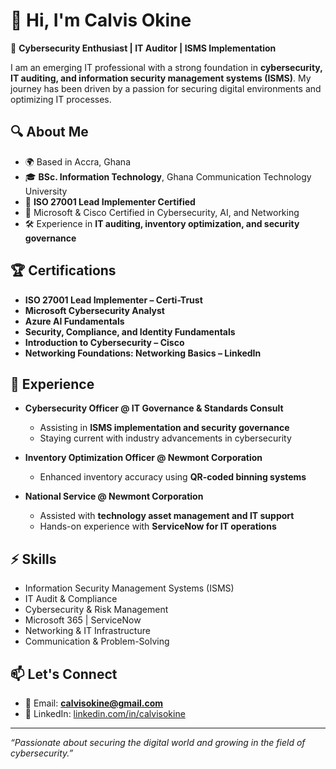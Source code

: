 # 👋 Hi, I'm Calvis Okine

🚀 **Cybersecurity Enthusiast | IT Auditor | ISMS Implementation**

I am an emerging IT professional with a strong foundation in **cybersecurity, IT auditing, and information security management systems (ISMS)**. My journey has been driven by a passion for securing digital environments and optimizing IT processes.

## 🔍 About Me
- 🌍 Based in Accra, Ghana
- 🎓 **BSc. Information Technology**, Ghana Communication Technology University
- 🔐 **ISO 27001 Lead Implementer Certified**
- 📜 Microsoft & Cisco Certified in Cybersecurity, AI, and Networking
- 🛠️ Experience in **IT auditing, inventory optimization, and security governance**

## 🏆 Certifications
- **ISO 27001 Lead Implementer – Certi-Trust**
- **Microsoft Cybersecurity Analyst**
- **Azure AI Fundamentals**
- **Security, Compliance, and Identity Fundamentals**
- **Introduction to Cybersecurity – Cisco**
- **Networking Foundations: Networking Basics – LinkedIn**

## 💼 Experience
- **Cybersecurity Officer @ IT Governance & Standards Consult**
  - Assisting in **ISMS implementation and security governance**
  - Staying current with industry advancements in cybersecurity

- **Inventory Optimization Officer @ Newmont Corporation**
  - Enhanced inventory accuracy using **QR-coded binning systems**

- **National Service @ Newmont Corporation**
  - Assisted with **technology asset management and IT support**
  - Hands-on experience with **ServiceNow for IT operations**

## ⚡ Skills
- Information Security Management Systems (ISMS)
- IT Audit & Compliance
- Cybersecurity & Risk Management
- Microsoft 365 | ServiceNow
- Networking & IT Infrastructure
- Communication & Problem-Solving

## 📫 Let's Connect
- 💌 Email: **calvisokine@gmail.com**
- 🔗 LinkedIn: [linkedin.com/in/calvisokine](#)

---

_“Passionate about securing the digital world and growing in the field of cybersecurity.”_


